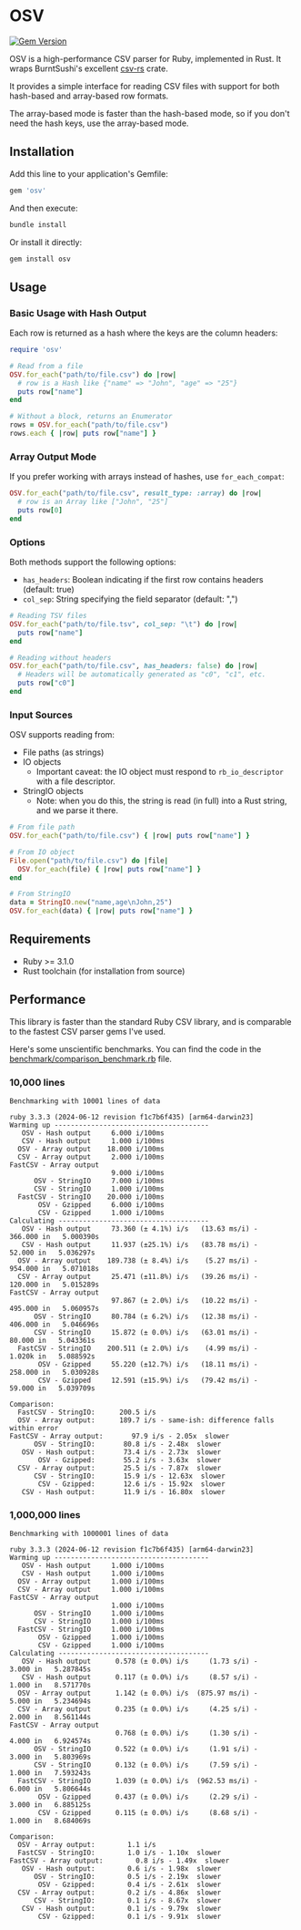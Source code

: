# OSV

[![Gem Version](https://badge.fury.io/rb/osv.svg)](https://badge.fury.io/rb/osv)

OSV is a high-performance CSV parser for Ruby, implemented in Rust. It wraps BurntSushi's excellent [csv-rs](https://github.com/BurntSushi/rust-csv) crate.

It provides a simple interface for reading CSV files with support for both hash-based and array-based row formats.

The array-based mode is faster than the hash-based mode, so if you don't need the hash keys, use the array-based mode.

## Installation

Add this line to your application's Gemfile:

```ruby
gem 'osv'
```

And then execute:

```bash
bundle install
```

Or install it directly:

```bash
gem install osv
```

## Usage

### Basic Usage with Hash Output

Each row is returned as a hash where the keys are the column headers:

```ruby
require 'osv'

# Read from a file
OSV.for_each("path/to/file.csv") do |row|
  # row is a Hash like {"name" => "John", "age" => "25"}
  puts row["name"]
end

# Without a block, returns an Enumerator
rows = OSV.for_each("path/to/file.csv")
rows.each { |row| puts row["name"] }
```

### Array Output Mode

If you prefer working with arrays instead of hashes, use `for_each_compat`:

```ruby
OSV.for_each("path/to/file.csv", result_type: :array) do |row|
  # row is an Array like ["John", "25"]
  puts row[0]
end
```

### Options

Both methods support the following options:

- `has_headers`: Boolean indicating if the first row contains headers (default: true)
- `col_sep`: String specifying the field separator (default: ",")

```ruby
# Reading TSV files
OSV.for_each("path/to/file.tsv", col_sep: "\t") do |row|
  puts row["name"]
end

# Reading without headers
OSV.for_each("path/to/file.csv", has_headers: false) do |row|
  # Headers will be automatically generated as "c0", "c1", etc.
  puts row["c0"]
end
```

### Input Sources

OSV supports reading from:

- File paths (as strings)
- IO objects
  - Important caveat: the IO object must respond to `rb_io_descriptor` with a file descriptor.
- StringIO objects
  - Note: when you do this, the string is read (in full) into a Rust string, and we parse it there.

```ruby
# From file path
OSV.for_each("path/to/file.csv") { |row| puts row["name"] }

# From IO object
File.open("path/to/file.csv") do |file|
  OSV.for_each(file) { |row| puts row["name"] }
end

# From StringIO
data = StringIO.new("name,age\nJohn,25")
OSV.for_each(data) { |row| puts row["name"] }
```

## Requirements

- Ruby >= 3.1.0
- Rust toolchain (for installation from source)

## Performance

This library is faster than the standard Ruby CSV library, and is comparable to the fastest CSV parser gems I've used.

Here's some unscientific benchmarks. You can find the code in the [benchmark/comparison_benchmark.rb](benchmark/comparison_benchmark.rb) file.

### 10,000 lines

```
Benchmarking with 10001 lines of data

ruby 3.3.3 (2024-06-12 revision f1c7b6f435) [arm64-darwin23]
Warming up --------------------------------------
   OSV - Hash output     6.000 i/100ms
   CSV - Hash output     1.000 i/100ms
  OSV - Array output    18.000 i/100ms
  CSV - Array output     2.000 i/100ms
FastCSV - Array output
                         9.000 i/100ms
      OSV - StringIO     7.000 i/100ms
      CSV - StringIO     1.000 i/100ms
  FastCSV - StringIO    20.000 i/100ms
       OSV - Gzipped     6.000 i/100ms
       CSV - Gzipped     1.000 i/100ms
Calculating -------------------------------------
   OSV - Hash output     73.360 (± 4.1%) i/s   (13.63 ms/i) -    366.000 in   5.000390s
   CSV - Hash output     11.937 (±25.1%) i/s   (83.78 ms/i) -     52.000 in   5.036297s
  OSV - Array output    189.738 (± 8.4%) i/s    (5.27 ms/i) -    954.000 in   5.071018s
  CSV - Array output     25.471 (±11.8%) i/s   (39.26 ms/i) -    120.000 in   5.015289s
FastCSV - Array output
                         97.867 (± 2.0%) i/s   (10.22 ms/i) -    495.000 in   5.060957s
      OSV - StringIO     80.784 (± 6.2%) i/s   (12.38 ms/i) -    406.000 in   5.046696s
      CSV - StringIO     15.872 (± 0.0%) i/s   (63.01 ms/i) -     80.000 in   5.043361s
  FastCSV - StringIO    200.511 (± 2.0%) i/s    (4.99 ms/i) -      1.020k in   5.088592s
       OSV - Gzipped     55.220 (±12.7%) i/s   (18.11 ms/i) -    258.000 in   5.030928s
       CSV - Gzipped     12.591 (±15.9%) i/s   (79.42 ms/i) -     59.000 in   5.039709s

Comparison:
  FastCSV - StringIO:      200.5 i/s
  OSV - Array output:      189.7 i/s - same-ish: difference falls within error
FastCSV - Array output:       97.9 i/s - 2.05x  slower
      OSV - StringIO:       80.8 i/s - 2.48x  slower
   OSV - Hash output:       73.4 i/s - 2.73x  slower
       OSV - Gzipped:       55.2 i/s - 3.63x  slower
  CSV - Array output:       25.5 i/s - 7.87x  slower
      CSV - StringIO:       15.9 i/s - 12.63x  slower
       CSV - Gzipped:       12.6 i/s - 15.92x  slower
   CSV - Hash output:       11.9 i/s - 16.80x  slower
```

### 1,000,000 lines

```
Benchmarking with 1000001 lines of data

ruby 3.3.3 (2024-06-12 revision f1c7b6f435) [arm64-darwin23]
Warming up --------------------------------------
   OSV - Hash output     1.000 i/100ms
   CSV - Hash output     1.000 i/100ms
  OSV - Array output     1.000 i/100ms
  CSV - Array output     1.000 i/100ms
FastCSV - Array output
                         1.000 i/100ms
      OSV - StringIO     1.000 i/100ms
      CSV - StringIO     1.000 i/100ms
  FastCSV - StringIO     1.000 i/100ms
       OSV - Gzipped     1.000 i/100ms
       CSV - Gzipped     1.000 i/100ms
Calculating -------------------------------------
   OSV - Hash output      0.578 (± 0.0%) i/s     (1.73 s/i) -      3.000 in   5.287845s
   CSV - Hash output      0.117 (± 0.0%) i/s     (8.57 s/i) -      1.000 in   8.571770s
  OSV - Array output      1.142 (± 0.0%) i/s  (875.97 ms/i) -      5.000 in   5.234694s
  CSV - Array output      0.235 (± 0.0%) i/s     (4.25 s/i) -      2.000 in   8.561144s
FastCSV - Array output
                          0.768 (± 0.0%) i/s     (1.30 s/i) -      4.000 in   6.924574s
      OSV - StringIO      0.522 (± 0.0%) i/s     (1.91 s/i) -      3.000 in   5.803969s
      CSV - StringIO      0.132 (± 0.0%) i/s     (7.59 s/i) -      1.000 in   7.593243s
  FastCSV - StringIO      1.039 (± 0.0%) i/s  (962.53 ms/i) -      6.000 in   5.806644s
       OSV - Gzipped      0.437 (± 0.0%) i/s     (2.29 s/i) -      3.000 in   6.885125s
       CSV - Gzipped      0.115 (± 0.0%) i/s     (8.68 s/i) -      1.000 in   8.684069s

Comparison:
  OSV - Array output:        1.1 i/s
  FastCSV - StringIO:        1.0 i/s - 1.10x  slower
FastCSV - Array output:        0.8 i/s - 1.49x  slower
   OSV - Hash output:        0.6 i/s - 1.98x  slower
      OSV - StringIO:        0.5 i/s - 2.19x  slower
       OSV - Gzipped:        0.4 i/s - 2.61x  slower
  CSV - Array output:        0.2 i/s - 4.86x  slower
      CSV - StringIO:        0.1 i/s - 8.67x  slower
   CSV - Hash output:        0.1 i/s - 9.79x  slower
       CSV - Gzipped:        0.1 i/s - 9.91x  slower
```
